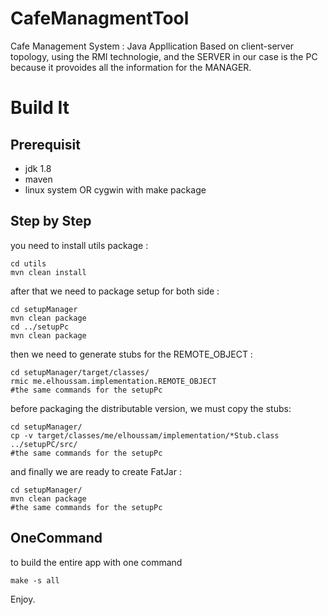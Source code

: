 # CafeManagmentTool
Cafe Management System : Java Appllication Based on client-server topology, using the RMI technologie, and the SERVER in our case is the PC because it provoides all the information for the MANAGER.
# Build It 

Prerequisit
------------
* jdk 1.8
* maven 
* linux system OR cygwin with make package

Step by Step
------------
you need to install utils package : 
```
cd utils
mvn clean install 
```
after that we need to package setup for both side :
```
cd setupManager
mvn clean package
cd ../setupPc
mvn clean package
```
then we need to generate stubs for the REMOTE_OBJECT :
```
cd setupManager/target/classes/
rmic me.elhoussam.implementation.REMOTE_OBJECT
#the same commands for the setupPc
```
before packaging the distributable version, we must copy the stubs:
```
cd setupManager/
cp -v target/classes/me/elhoussam/implementation/*Stub.class ../setupPC/src/
#the same commands for the setupPc
```
and finally we are ready to create FatJar :
```
cd setupManager/
mvn clean package
#the same commands for the setupPc
```
OneCommand
----
to build the entire app with one command
```
make -s all
```

Enjoy.
